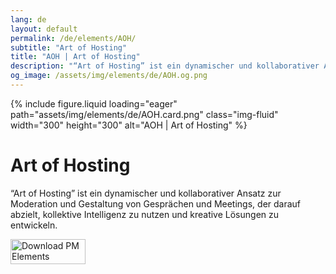 ```yaml
---
lang: de
layout: default
permalink: /de/elements/AOH/
subtitle: "Art of Hosting"
title: "AOH | Art of Hosting"
description: "“Art of Hosting” ist ein dynamischer und kollaborativer Ansatz zur Moderation und Gestaltung von Gesprächen und Meetings, der darauf abzielt, kollektive Intelligenz zu nutzen und kreative Lösungen zu entwickeln."
og_image: /assets/img/elements/de/AOH.og.png
---
```


{% include figure.liquid loading="eager" path="assets/img/elements/de/AOH.card.png" class="img-fluid" width="300" height="300" alt="AOH | Art of Hosting" %}

# Art of Hosting

“Art of Hosting” ist ein dynamischer und kollaborativer Ansatz zur Moderation und Gestaltung von Gesprächen und Meetings, der darauf abzielt, kollektive Intelligenz zu nutzen und kreative Lösungen zu entwickeln.

<a href="https://apps.apple.com/app/apple-store/id6738084498?pt=127441684&ct=website&mt=8">
  <img src="{{ "assets/img/en/appstore.png" | relative_url }}" width="120" height="40" alt="Download PM Elements">
</a>
